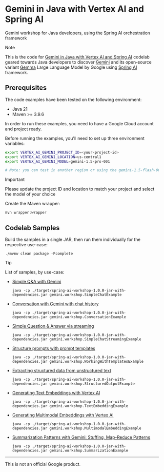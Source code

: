 # Gemini in Java with Vertex AI and Spring AI
Gemini workshop for Java developers, using the Spring AI orchestration framework

> [!NOTE]
> This is the code for [Gemini in Java with Vertex AI and Spring AI]()
> codelab geared towards Java developers to discover [Gemini](https://deepmind.google/technologies/gemini/)
> and its open-source variant [Gemma](https://ai.google.dev/gemma) Large Language Model by Google using [Spring AI](https://docs.spring.io/spring-ai/reference/index.html)
> framework.

## Prerequisites

The code examples have been tested on the following environment:

* Java 21
* Maven >= 3.9.6

In order to run these examples, you need to have a Google Cloud account and project ready.

Before running the examples, you'll need to set up three environment variables:

```bash
export VERTEX_AI_GEMINI_PROJECT_ID=<your-project-id>
export VERTEX_AI_GEMINI_LOCATION=us-central1
export VERTEX_AI_GEMINI_MODEL=gemini-1.5-pro-001

# Note: you can test in another region or using the gemini-1.5-flash-001 model
```

> [!IMPORTANT]
> Please update the project ID and location to match your project and select the model of your choice

Create the Maven wrapper:

```bash
mvn wrapper:wrapper
```

## Codelab Samples

Build the samples in a single JAR, then run them individually for the respective use-case:
```shell
./mvnw clean package -Pcomplete
```

> [!TIP]
> List of samples, by use-case:

* [Simple Q&A with Gemini](src/main/java/gemini/workshop/SimpleChatExample.java)
    ```shell
    java -cp ./target/spring-ai-workshop-1.0.0-jar-with-dependencies.jar gemini.workshop.SimpleChatExample
    ```

* [Conversation with Gemini with chat history](src/main/java/gemini/workshop/ConversationExample.java)
    ```shell
    java -cp ./target/spring-ai-workshop-1.0.0-jar-with-dependencies.jar gemini.workshop.ConversationExample
    ```

* [Simple Question & Answer via streaming](src/main/java/gemini/workshop/SimpleChatStreamingExample.java)
    ```shell
    java -cp ./target/spring-ai-workshop-1.0.0-jar-with-dependencies.jar gemini.workshop.SimpleChatStreamingExample
    ```

* [Structure prompts with prompt templates](src/main/java/gemini/workshop/WorkingWithTemplatesExample.java)
    ```shell
    java -cp ./target/spring-ai-workshop-1.0.0-jar-with-dependencies.jar gemini.workshop.WorkingWithTemplatesExample
    ```

* [Extracting structured data from unstructured text](src/main/java/gemini/workshop/StructuredOutputExample.java)
    ```shell
    java -cp ./target/spring-ai-workshop-1.0.0-jar-with-dependencies.jar gemini.workshop.StructuredOutputExample
    ```

* [Generating Text Embeddings with Vertex AI](src/main/java/gemini/workshop/TextEmbeddingExample.java)
    ```shell
    java -cp ./target/spring-ai-workshop-1.0.0-jar-with-dependencies.jar gemini.workshop.TextEmbeddingExample
    ```

* [Generating Multimodal Embeddings with Vertex AI](src/main/java/gemini/workshop/MultimodalEmbeddingExample.java)
    ```shell
    java -cp ./target/spring-ai-workshop-1.0.0-jar-with-dependencies.jar gemini.workshop.MultimodalEmbeddingExample
    ```

* [Summarization Patterns with Gemini: Stuffing, Map-Reduce Patterns](src/main/java/gemini/workshop/SummarizationExample.java)
  ```shell
  java -cp ./target/spring-ai-workshop-1.0.0-jar-with-dependencies.jar gemini.workshop.SummarizationExample
  ```


--------
This is not an official Google product.
